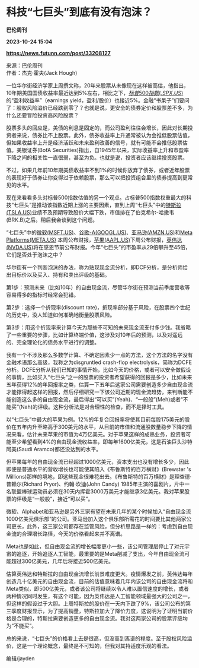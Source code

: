 # 科技“七巨头”到底有没有泡沫？
**巴伦周刊**

**2023-10-24 15:04**

**https://news.futunn.com/post/33208127**

来源：巴伦周刊  
作者：杰克·霍夫(Jack Hough)

一位华尔街经济学家上周撰文称，20年来股票从未像现在这样被高估，他指出，10年期美国国债收益率最近达到5%左右，相比之下，[$标普500指数(.SPX.US)$](https://www.futunn.com/quote/stock?m=us&code=.SPX)的“盈利收益率”（earnings yield，盈利/股价）也接近5%。金融“书呆子”们要问了：股权风险溢价已经跌到零了？也就是说，更安全的债券定价和股票差不多，为什么还要冒险投资高风险股票？

股票多头的回应是，美债的利息是固定的，而公司盈利往往会增长，因此对长期投资者来说，债券比不上股票。此外，债券收益率上升通常被认为会推低股票估值，但如果收益率上升是经济活跃和未来盈利改善的信号，就有可能不会推低股票估值。美银证券(BofA Securities)指出，自1945年以来，实际收益率上升和市盈率下降之间的相关性一直很弱，甚至为负。也就是说，投资者应该继续投资股票。

不过，如果几年前10年期美债收益率不到1%的时候你放弃了债券，或者近年股票的表现好于债券让你变得过于依赖股票，那么可以把投资组合里的债券提高到更常见的水平。

现在来看看多头对标普500指数估值的另一个观点。占标普500指数权重最大的科技“七巨头”是推动该指数近期上涨的主要因素，直到上周“七巨头”中的[特斯拉(TSLA.US)](https://www.futunn.com/quote/stock?m=us&code=TSLA)业绩不及预期导致股价大幅下跌，市值排在了伯克希尔-哈撒韦(BRK.B)之后。稍后我会谈到这个问题。

“七巨头”中的[微软(MSFT.US)](https://www.futunn.com/quote/stock?m=us&code=MSFT)、[谷歌-A(GOOGL.US)](https://www.futunn.com/quote/stock?m=us&code=GOOGL)、[亚马逊(AMZN.US)](https://www.futunn.com/quote/stock?m=us&code=AMZN)和[Meta Platforms(META.US)](https://www.futunn.com/quote/stock?m=us&code=META) 本周公布财报，[苹果(AAPL.US)](https://www.futunn.com/quote/stock?m=us&code=AAPL)下周公布财报，[英伟达(NVDA.US)](https://www.futunn.com/quote/stock?m=us&code=NVDA)将在感恩节前公布财报。今年“七巨头”的市盈率从29倍攀升至45倍，它们是否处于泡沫之中？

华尔街有一个判断泡沫的办法，称为贴现现金流分析，即DCF分析，是分析师给出目标价以及买入、持有和卖出评级的基础。

第1步：预测未来（比如10年）的自由现金流，尽管华尔街在预测当前季度营收等容易得多的指标时经常会犯错。

第2步：选择一个折现率(discount rate)，折现率部分基于风险，在股票四个世纪的历史中，没人知道如何准确地衡量股票风险。

第3步：用这个折现率来计算今天为那些不可知的未来现金流支付多少钱。我省略了一些重要的步骤，比如计算终端价值，这涉及对10年后的预测，以及对遥远的、完全理论化的债务水平进行的调整。

我有一个不涉及那么多数学计算、不确定因素少一点的方法，这个方法的名字没有金融术语那么高级，我称之为disgruntled crash-flop electrolysis，简称为DCFE分析。DCFE分析从我们已知的事情开始，比如今天的价格，或者可以安全做假设的事情，比如买入“七巨头”之一的股票的投资者希望获得的回报是多少，比如未来五年获得12%的年回报率之类，估算一下五年后这家公司需要创造多少自由现金流才能撑得起这样的回报，然后仔细研究一下该公司近期的现金流趋势，来判断能不能创造这么多的自由现金流，最后得出“可以买”(Yeah)、“一般般”(Meh)或者“不能买”(Nah)的评级。这种分析法是对合理性的检查，而不是择时工具。

以“七巨头”中最大的苹果为例。12%的年复合回报率将使其目前每股175美元的股价在五年内升至略高于300美元的水平，从目前的市值和流通股数量稳步下降的情况来看，估计未来苹果的市值为4万亿美元。对于苹果这样的成熟业务，投资者可能至少希望看到4%的自由现金流收益率，即每年1600亿美元，这是石油巨头沙特阿美(Saudi Aramco)都还没达到的水平。

但苹果每年的自由现金流已经超过1000亿美元，资本支出也没有增长多少，因此即便是普通水平的营收增长也可能使其陷入《布鲁斯特的百万横财》(Brewster 's Millions)那样的境地，即这些现金很难花出去。《布鲁斯特的百万横财》是理查德·普赖尔(Richard Pryor)、约翰·坎迪(John Candy) 1985年主演的喜剧片，片中一名联盟棒球运动员必须在30天内挥霍3000万美元才能继承3亿美元。我对苹果股票的评级是“一般般”，接近“可以买”。

微软、Alphabet和亚马逊是另外三家有望在未来几年的某个时候加入“自由现金流1000亿美元俱乐部”的公司。亚马逊加入这个俱乐部所需花的时间要比其他两家公司更长，此外，这三家公司都存在监管风险，但分析思路是一样的：考虑到自由现金流的合理增长路径，今天的价格看起来并不离谱。

Meta也是如此，但自由现金流的增长幅度更小一些，该公司管理层停止了对元宇宙的追逐，开始追逐人工智能，最重要的是Meta削减了支出，今年自由现金流可能超过300亿美元，几年后将接近500亿美元。

估算英伟达和特斯拉的自由现金流增长前景难度更大。疫情爆发之前，英伟达每年创造几十亿美元的自由现金流，目前的估值意味着几年内该公司的自由现金流将和Meta类似，即500亿美元，或者该公司将继续以令人难以置信速度的增长，或者两种情况同时发生，有这个可能，因为英伟达是人工智能领域最强大的公司之一，但这样的假设过于大胆。上周特斯拉的股价在一天内下跌了9%，该公司公布的第三季度财报显示，为了提高销量，特斯拉加大了降价力度，这说明为了证明当前价格是合理的，特斯拉需要创造更多的自由现金流。我对这两家公司的股票评级均为“不能买”。

总的来说，“七巨头”的价格看上去是很高，但没高到离谱的程度。至于股权风险溢价，这是一个理论概念，最终是不可知的，但我对其持适度乐观的看法。

编辑/jayden